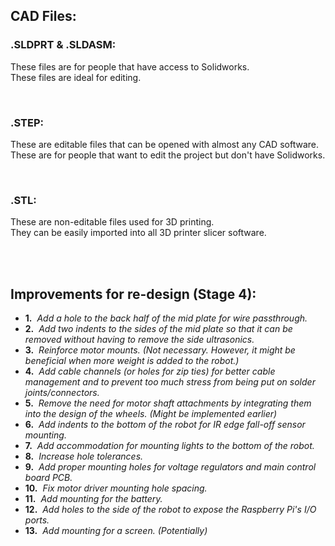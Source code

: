## CAD Files:

### .SLDPRT & .SLDASM:
These files are for people that have access to Solidworks.<br>
These files are ideal for editing.<br>

<br>

### .STEP:
These are editable files that can be opened with almost any CAD software.<br>
These are for people that want to edit the project but don't have Solidworks.<br>

<br>

### .STL:
These are non-editable files used for 3D printing.<br>
They can be easily imported into all 3D printer slicer software.<br>

<br>
<br>

## Improvements for re-design (Stage 4):
 - **1.**&nbsp; *Add a hole to the back half of the mid plate for wire passthrough.*
 - **2.**&nbsp; *Add two indents to the sides of the mid plate so that it can be removed without having to remove the side ultrasonics.*
 - **3.**&nbsp; *Reinforce motor mounts. (Not necessary. However, it might be beneficial when more weight is added to the robot.)*
 - **4.**&nbsp; *Add cable channels (or holes for zip ties) for better cable management and to prevent too much stress from being put on solder joints/connectors.*
 - **5.**&nbsp; *Remove the need for motor shaft attachments by integrating them into the design of the wheels. (Might be implemented earlier)*
 - **6.**&nbsp; *Add indents to the bottom of the robot for IR edge fall-off sensor mounting.*
 - **7.**&nbsp; *Add accommodation for mounting lights to the bottom of the robot.*
 - **8.**&nbsp; *Increase hole tolerances.*
 - **9.**&nbsp; *Add proper mounting holes for voltage regulators and main control board PCB.*
 - **10.**&nbsp; *Fix motor driver mounting hole spacing.*
 - **11.**&nbsp; *Add mounting for the battery.*
 - **12.**&nbsp; *Add holes to the side of the robot to expose the Raspberry Pi's I/O ports.*
 - **13.**&nbsp; *Add mounting for a screen. (Potentially)*


